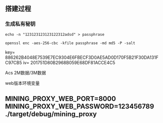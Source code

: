 ## 搭建过程

### 生成私有秘钥

```shell
echo -n "123123123123122312adsd" > passphrase
```

```shell
openssl enc -aes-256-cbc -kfile passphrase -md md5 -P -salt
```

key= 886262B4048E7539E7EC9304E6FBECF3D0AE5AD0D170F5B21F30DA131FC97CB5
iv=  201751D80B2968B059E68DF81ACCE4C5

Acs  2M数据/3M数据


web版本环境变量
## MINING_PROXY_WEB_PORT=8000 MINING_PROXY_WEB_PASSWORD=123456789 ./target/debug/mining_proxy